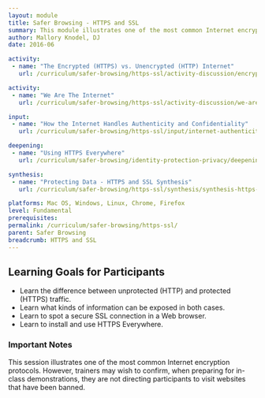 ```yaml
---
layout: module
title: Safer Browsing - HTTPS and SSL
summary: This module illustrates one of the most common Internet encryption protocols - secured HTTPS connections between users and websites using the Secure Socket Layer (SSL) protocol. Trainers may wish to confirm however, when preparing for in-class demonstrations, that they are not directing participants to visit websites that have been banned.
author: Mallory Knodel, DJ
date: 2016-06

activity:
 - name: "The Encrypted (HTTPS) vs. Unencrypted (HTTP) Internet"
   url: /curriculum/safer-browsing/https-ssl/activity-discussion/encrypted-vs-unencrypted-internet/

activity:
 - name: "We Are The Internet"
   url: /curriculum/safer-browsing/https-ssl/activity-discussion/we-are-the-internet/

input:
 - name: "How the Internet Handles Authenticity and Confidentiality"
   url: /curriculum/safer-browsing/https-ssl/input/internet-authenticity-confidentiality/

deepening:
 - name: "Using HTTPS Everywhere"
   url: /curriculum/safer-browsing/identity-protection-privacy/deepening/using-https-everywhere/

synthesis:
 - name: "Protecting Data - HTTPS and SSL Synthesis"
   url: /curriculum/safer-browsing/https-ssl/synthesis/synthesis-https-ssl/

platforms: Mac OS, Windows, Linux, Chrome, Firefox
level: Fundamental
prerequisites:
permalink: /curriculum/safer-browsing/https-ssl/
parent: Safer Browsing
breadcrumb: HTTPS and SSL
---
```

## Learning Goals for Participants
-  Learn the difference between unprotected (HTTP) and protected (HTTPS) traffic.
-  Learn what kinds of information can be exposed in both cases.
-  Learn to spot a secure SSL connection in a Web browser.
-  Learn to install and use HTTPS Everywhere.

### Important Notes
This session illustrates one of the most common Internet encryption protocols. However, trainers may wish to confirm, when preparing for in-class demonstrations, they are not directing participants to visit websites that have been banned.
